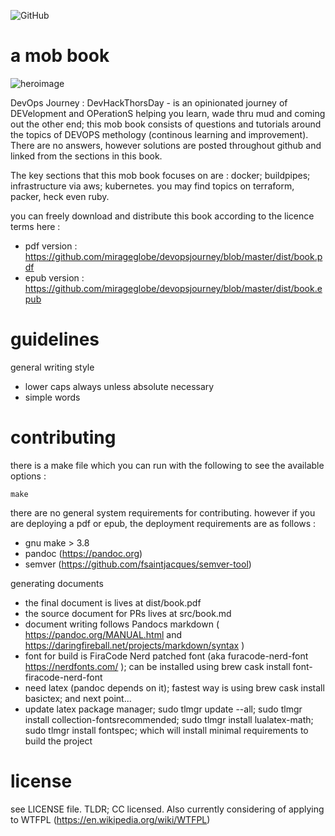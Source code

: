 
![GitHub](https://img.shields.io/github/license/mirageglobe/devopsjourney.svg)

# a mob book

![heroimage](https://github.com/mirageglobe/devopsjourney/blob/master/heroimage.png)

DevOps Journey : DevHackThorsDay - is an opinionated journey of DEVelopment and OPerationS helping you learn, wade thru mud and coming out the other end; this mob book consists of questions and tutorials around the topics of DEVOPS methology (continous learning and improvement). There are no answers, however solutions are posted throughout github and linked from the sections in this book.

The key sections that this mob book focuses on are : docker; buildpipes; infrastructure via aws; kubernetes. you may find topics on terraform, packer, heck even ruby.

you can freely download and distribute this book according to the licence terms here :

- pdf version : https://github.com/mirageglobe/devopsjourney/blob/master/dist/book.pdf
- epub version : https://github.com/mirageglobe/devopsjourney/blob/master/dist/book.epub

# guidelines

general writing style

- lower caps always unless absolute necessary
- simple words

# contributing

there is a make file which you can run with the following to see the available options :

```
make
```

there are no general system requirements for contributing. however if you are deploying a pdf or epub, the deployment requirements are as follows :

- gnu make > 3.8
- pandoc (https://pandoc.org)
- semver (https://github.com/fsaintjacques/semver-tool)

generating documents

- the final document is lives at dist/book.pdf
- the source document for PRs lives at src/book.md
- document writing follows Pandocs markdown ( https://pandoc.org/MANUAL.html and https://daringfireball.net/projects/markdown/syntax )
- font for build is FiraCode Nerd patched font (aka furacode-nerd-font https://nerdfonts.com/ ); can be installed using brew cask install font-firacode-nerd-font
- need latex (pandoc depends on it); fastest way is using brew cask install basictex; and next point...
- update latex package manager; sudo tlmgr update --all; sudo tlmgr install collection-fontsrecommended; sudo tlmgr install lualatex-math; sudo tlmgr install fontspec; which will install minimal requirements to build the project


# license

see LICENSE file. TLDR; CC licensed. Also currently considering of applying to WTFPL (https://en.wikipedia.org/wiki/WTFPL)
